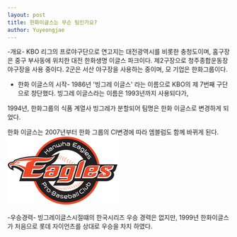 ```yaml
---
layout: post
title: 한화이글스는 무슨 팀인가요?
author: Yuyeongjae
---
```


-개요-
KBO 리그의 프로야구단으로 연고지는 대전광역시를 비롯한 충청도이며, 홈구장은 중구 부사동에 위치한 대전 한화생명 이글스 파크이다. 
제2구장으로 청주종합운동장 야구장을 사용 중이다. 2군은 서산 야구장을 사용하는 중이며, 모 기업은 한화그룹이다.

- 한화 이글스의 시작-
1986년 '빙그레 이글스' 라는 이름으로 KBO의 제 7번째 구단으로 창단했다. 빙그레 이글스라는 
이름은 1993년까지 사용되다가, 

1994년, 한화그룹의 식품 계열사 빙그레가 분할되어 팀명은 한화 이글스로 변경하게 되었다.

한화 이글스는 2007년부터 한화 그룹의 CI변경에 따라 엠블럼도 함께 바뀌게 된다.
![뉴이글스](/images/한화이글스2.png)

-우승경력-
빙그레이글스시절떄의 한국시리즈 우승 경력은 없지만,
1999년 한화이글스가 처음으로 롯데 자이언츠를 상대로
우승을 차치 하였다.
